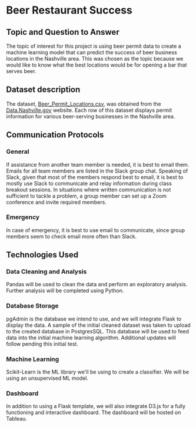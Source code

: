 # Beer Restaurant Success

## Topic and Question to Answer
The topic of interest for this project is using beer permit data to create a machine learning model that can predict the success of beer business locations in the Nashville area. This was chosen as the topic because we would like to know what the best locations would be for opening a bar that serves beer.

## Dataset description
The dataset, [Beer_Permit_Locations.csv](https://github.com/HannaKim4673/Beer_Restaurant_Success/blob/main/Beer_Permit_Locations.csv), was obtained from the [Data.Nashville.gov](https://data.nashville.gov/) website. Each row of this dataset displays permit information for various beer-serving businesses in the Nashville area.

## Communication Protocols

### General
If assistance from another team member is needed, it is best to email them. Emails for all team members are listed in the Slack group chat. Speaking of Slack, given that most of the members respond best to email, it is best to mostly use Slack to communicate and relay information during class breakout sessions. In situations where written communication is not sufficient to tackle a problem, a group member can set up a Zoom conference and invite required members. 

### Emergency
In case of emergency, it is best to use email to communicate, since group members seem to check email more often than Slack. 

## Technologies Used
### Data Cleaning and Analysis
Pandas will be used to clean the data and perform an exploratory analysis. Further analysis will be completed using Python.

### Database Storage
pgAdmin is the database we intend to use, and we will integrate Flask to display the data.  A sample of the initial cleaned dataset was taken to upload to the created database in PostgresSQL.  This database will be used to feed data into the initial machine learning algorithm.  Additional updates will follow pending this initial test. 

### Machine Learning
Scikit-Learn is the ML library we'll be using to create a classifier. We will be using an unsupervised ML model. 

### Dashboard
In addition to using a Flask template, we will also integrate D3.js for a fully functioning and interactive dashboard. The dashboard will be hosted on Tableau.  




